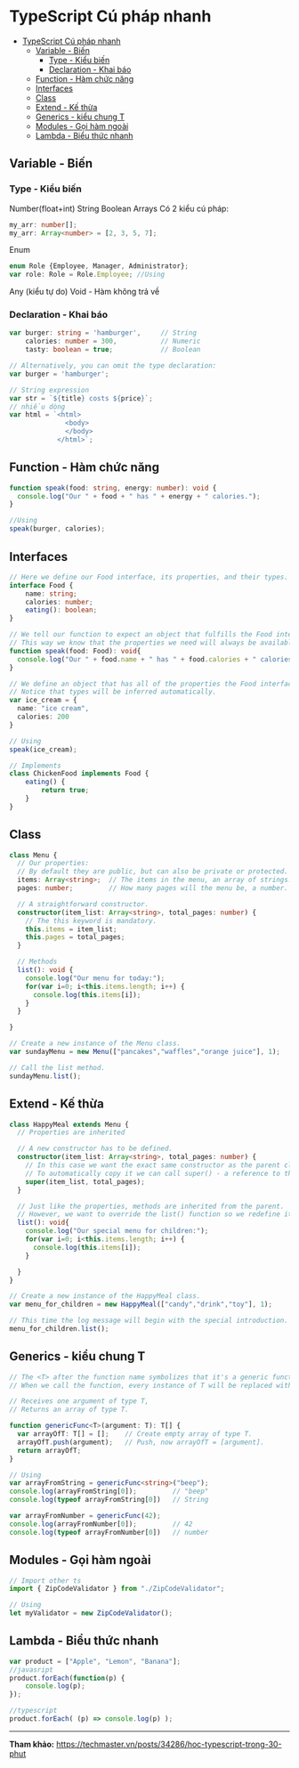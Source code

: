 # TypeScript Cú pháp nhanh

<!-- TOC -->

- [TypeScript Cú pháp nhanh](#typescript-cú-pháp-nhanh)
    - [Variable - Biến](#variable---biến)
        - [Type - Kiểu biến](#type---kiểu-biến)
        - [Declaration - Khai báo](#declaration---khai-báo)
    - [Function - Hàm chức năng](#function---hàm-chức-năng)
    - [Interfaces](#interfaces)
    - [Class](#class)
    - [Extend - Kế thừa](#extend---kế-thừa)
    - [Generics - kiểu chung T](#generics---kiểu-chung-t)
    - [Modules - Gọi hàm ngoài](#modules---gọi-hàm-ngoài)
    - [Lambda - Biểu thức nhanh](#lambda---biểu-thức-nhanh)

<!-- /TOC -->

## Variable - Biến

### Type - Kiểu biến

Number(float+int)
String
Boolean
Arrays Có 2 kiểu cú pháp: 

```ts
my_arr: number[];
my_arr: Array<number> = [2, 3, 5, 7];
```

Enum

```ts
enum Role {Employee, Manager, Administrator};
var role: Role = Role.Employee; //Using
```

Any (kiểu tự do)
Void - Hàm không trả về


### Declaration - Khai báo

```ts
var burger: string = 'hamburger',     // String 
    calories: number = 300,           // Numeric
    tasty: boolean = true;            // Boolean

// Alternatively, you can omit the type declaration:
var burger = 'hamburger';

// String expression
var str = `${title} costs ${price}`;
// nhiều dòng
var html = `<html>
              <body>
              </body>
            </html>`;
```

## Function - Hàm chức năng

```ts
function speak(food: string, energy: number): void {
  console.log("Our " + food + " has " + energy + " calories.");
}

//Using
speak(burger, calories);
```

## Interfaces

```ts
// Here we define our Food interface, its properties, and their types.
interface Food {
    name: string;
    calories: number;
    eating(): boolean;
}

// We tell our function to expect an object that fulfills the Food interface. 
// This way we know that the properties we need will always be available.
function speak(food: Food): void{
  console.log("Our " + food.name + " has " + food.calories + " calories.");
}

// We define an object that has all of the properties the Food interface expects.
// Notice that types will be inferred automatically.
var ice_cream = {
  name: "ice cream", 
  calories: 200
}

// Using
speak(ice_cream);

// Implements
class ChickenFood implements Food {
    eating() {
        return true;
    }
}
```

## Class

```ts
class Menu {
  // Our properties:
  // By default they are public, but can also be private or protected.
  items: Array<string>;  // The items in the menu, an array of strings.
  pages: number;         // How many pages will the menu be, a number.

  // A straightforward constructor. 
  constructor(item_list: Array<string>, total_pages: number) {
    // The this keyword is mandatory.
    this.items = item_list;    
    this.pages = total_pages;
  }

  // Methods
  list(): void {
    console.log("Our menu for today:");
    for(var i=0; i<this.items.length; i++) {
      console.log(this.items[i]);
    }
  }

} 

// Create a new instance of the Menu class.
var sundayMenu = new Menu(["pancakes","waffles","orange juice"], 1);

// Call the list method.
sundayMenu.list();
```

## Extend - Kế thừa

```ts
class HappyMeal extends Menu {
  // Properties are inherited

  // A new constructor has to be defined.
  constructor(item_list: Array<string>, total_pages: number) {
    // In this case we want the exact same constructor as the parent class (Menu), 
    // To automatically copy it we can call super() - a reference to the parent's constructor.
    super(item_list, total_pages);
  }

  // Just like the properties, methods are inherited from the parent.
  // However, we want to override the list() function so we redefine it.
  list(): void{
    console.log("Our special menu for children:");
    for(var i=0; i<this.items.length; i++) {
      console.log(this.items[i]);
    }

  }
}

// Create a new instance of the HappyMeal class.
var menu_for_children = new HappyMeal(["candy","drink","toy"], 1);

// This time the log message will begin with the special introduction.
menu_for_children.list();
```

## Generics - kiểu chung T

```ts
// The <T> after the function name symbolizes that it's a generic function.
// When we call the function, every instance of T will be replaced with the actual provided type.

// Receives one argument of type T,
// Returns an array of type T.

function genericFunc<T>(argument: T): T[] {    
  var arrayOfT: T[] = [];    // Create empty array of type T.
  arrayOfT.push(argument);   // Push, now arrayOfT = [argument].
  return arrayOfT;
}

// Using
var arrayFromString = genericFunc<string>("beep");
console.log(arrayFromString[0]);         // "beep"
console.log(typeof arrayFromString[0])   // String

var arrayFromNumber = genericFunc(42);
console.log(arrayFromNumber[0]);         // 42
console.log(typeof arrayFromNumber[0])   // number
```

## Modules - Gọi hàm ngoài

```ts
// Import other ts
import { ZipCodeValidator } from "./ZipCodeValidator";

// Using
let myValidator = new ZipCodeValidator();
```

## Lambda - Biểu thức nhanh

```ts
var product = ["Apple", "Lemon", "Banana"];
//javasript
product.forEach(function(p) {
    console.log(p);
});

//typescript
product.forEach( (p) => console.log(p) );
```

---
**Tham khảo:**
https://techmaster.vn/posts/34286/hoc-typescript-trong-30-phut
